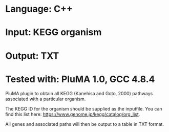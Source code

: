 # Language: C++
# Input: KEGG organism
# Output: TXT
# Tested with: PluMA 1.0, GCC 4.8.4

PluMA plugin to obtain all KEGG (Kanehisa and Goto, 2000) pathways associated with a particular organism.

The KEGG ID for the organism should be supplied as the inputfile.  You can find this list here: https://www.genome.jp/kegg/catalog/org_list.

All genes and associated paths will then be output to a table in TXT format.

